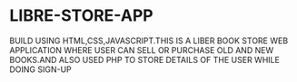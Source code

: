 # LIBRE-STORE-APP
BUILD USING HTML,CSS,JAVASCRIPT.THIS IS A LIBER BOOK STORE WEB APPLICATION WHERE USER CAN SELL OR PURCHASE OLD AND NEW BOOKS.AND ALSO USED PHP TO STORE DETAILS OF THE USER WHILE DOING SIGN-UP 
